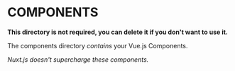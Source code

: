 # COMPONENTS

**This directory is not required, you can delete it if you don't want to use it.**

The components directory _contains_ your Vue.js Components.

_Nuxt.js doesn't supercharge these components._

```vue

```
